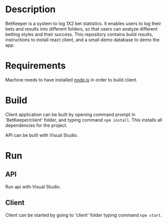 # Description
BetKeeper is a system to log 1X2 bet statistics. It enables users to log their bets and results into different folders, so that users can analyze different betting styles and their success.
This repository contains build results, instructions to install react client, and a small demo database to demo the app.

# Requirements

Machine needs to have installed [node.js](https://nodejs.org/en/) in order to build client.


# Build
Client application can be built by opening command prompt in 'BetKeeper/client' folder, and typing command `npm install`.
This installs all dependencies for the project.

API can be built with Visual Studio.

# Run

## API
Run api with Visual Studio.

## Client
Client can be started by going to 'client' folder typing command `npm start`.
